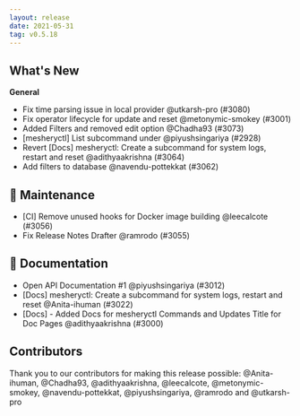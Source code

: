 ```yaml
---
layout: release
date: 2021-05-31
tag: v0.5.18
---
```


## What's New
**General**
- Fix time parsing issue in local provider @utkarsh-pro (#3080)
- Fix operator lifecycle for update and reset @metonymic-smokey (#3001)
- Added Filters and removed edit option @Chadha93 (#3073)
- [mesheryctl] List subcommand under  @piyushsingariya (#2928)
- Revert [Docs]
mesheryctl:
Create
a
subcommand
for
system
logs,
restart
and
reset @adithyaakrishna (#3064)
- Add filters to database @navendu-pottekkat (#3062)

## 🧰 Maintenance

- [CI] Remove unused hooks for Docker image building @leecalcote (#3056)
- Fix Release Notes Drafter @ramrodo (#3055)

## 📖 Documentation

- Open API Documentation #1 @piyushsingariya (#3012)
- [Docs] mesheryctl: Create a subcommand for system logs, restart and reset @Anita-ihuman (#3022)
- [Docs] - Added Docs for mesheryctl Commands and Updates Title for Doc Pages @adithyaakrishna (#3000)

## Contributors

Thank you to our contributors for making this release possible:
@Anita-ihuman, @Chadha93, @adithyaakrishna, @leecalcote, @metonymic-smokey, @navendu-pottekkat, @piyushsingariya, @ramrodo and @utkarsh-pro
 
